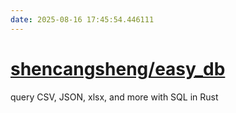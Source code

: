 ```yaml
---
date: 2025-08-16 17:45:54.446111
---
```


# [shencangsheng/easy_db](https://github.com/shencangsheng/easy_db)

query CSV, JSON, xlsx, and more with SQL in Rust